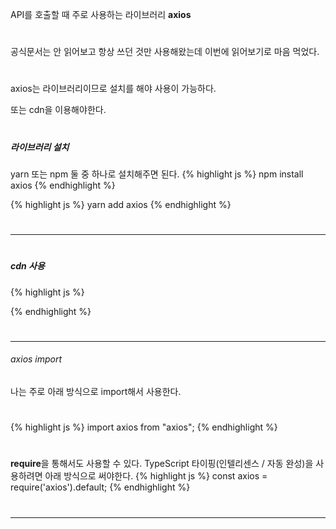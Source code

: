 
API를 호출할 때 주로 사용하는 라이브러리 **axios**
#

공식문서는 안 읽어보고 항상 쓰던 것만 사용해왔는데 이번에 읽어보기로 마음 먹었다.
#

axios는 라이브러리이므로 설치를 해야 사용이 가능하다.

또는 cdn을 이용해야한다.
#

##### 라이브러리 설치

yarn 또는 npm 둘 중 하나로 설치해주면 된다.
{% highlight js %}
npm install axios
{% endhighlight %}

{% highlight js %}
yarn add axios
{% endhighlight %}
#

***
#

##### cdn 사용

{% highlight js %}
<script src="https://cdn.jsdelivr.net/npm/axios/dist/axios.min.js"></script>
{% endhighlight %}
#

***

###### axios import
나는 주로 아래 방식으로 import해서 사용한다.
#

{% highlight js %}
import axios from "axios";
{% endhighlight %}
#

**require**을 통해서도 사용할 수 있다.
TypeScript 타이핑(인텔리센스 / 자동 완성)을 사용하려면 아래 방식으로 써야한다.
{% highlight js %}
const axios = require('axios').default;
{% endhighlight %}
#

***
